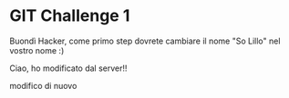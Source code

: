 # GIT Challenge 1

Buondì Hacker, come primo step dovrete cambiare il nome "So Lillo" nel vostro nome :)

Ciao, ho modificato dal server!!

modifico di nuovo
